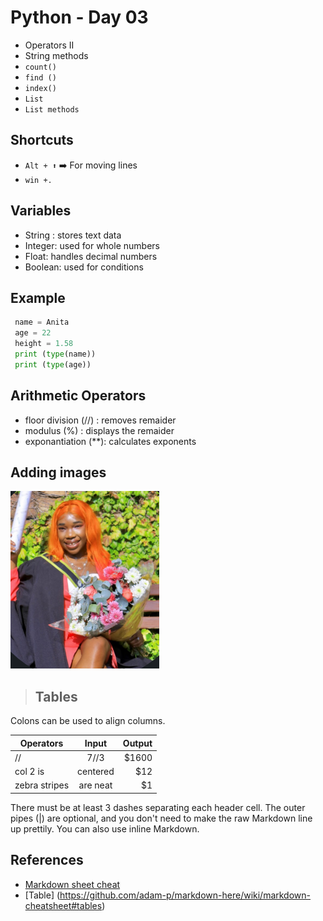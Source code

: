 # **Python - Day 03**

- Operators II
- String methods
- `count()`
- `find ()`
- `index()`
- `List`
- `List methods`

## Shortcuts

- `Alt + ⬆️` ➡️ For moving lines
- `win +.`

## Variables

- String : stores text data
- Integer: used for whole numbers
- Float: handles decimal numbers
- Boolean: used for conditions

## Example

```py
 name = Anita
 age = 22
 height = 1.58
 print (type(name))
 print (type(age))
```

## Arithmetic Operators

- floor division (//) : removes remaider
- modulus (%) : displays the remaider
- exponantiation (\*\*): calculates exponents

## Adding images

![alt text](image.png)

> ## Tables

Colons can be used to align columns.

| Operators     |  Input   | Output |
| ------------- | :------: | -----: |
| //            |   7//3   |  $1600 |
| col 2 is      | centered |    $12 |
| zebra stripes | are neat |     $1 |

There must be at least 3 dashes separating each header cell.
The outer pipes (|) are optional, and you don't need to make the
raw Markdown line up prettily. You can also use inline Markdown.

## References

- [Markdown sheet cheat](https://www.markdownguide.org/basic-syntax/#headings)
- [Table] (https://github.com/adam-p/markdown-here/wiki/markdown-cheatsheet#tables)

